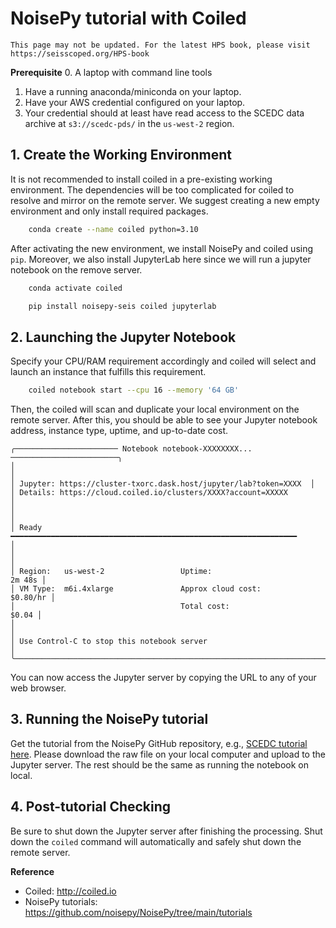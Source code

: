 # NoisePy tutorial with Coiled

```{warning}
This page may not be updated. For the latest HPS book, please visit https://seisscoped.org/HPS-book
```

__Prerequisite__
0. A laptop with command line tools
1. Have a running anaconda/miniconda on your laptop.
2. Have your AWS credential configured on your laptop.
3. Your credential should at least have read access to the SCEDC data archive at `s3://scedc-pds/` in the `us-west-2` region.


## 1. Create the Working Environment 
It is not recommended to install coiled in a pre-existing working environment. The dependencies will be too complicated for coiled to resolve and mirror on the remote server. We suggest creating a new empty environment and only install required packages.
```bash
    conda create --name coiled python=3.10
```

After activating the new environment, we install NoisePy and coiled using `pip`. Moreover, we also install JupyterLab here since we will run a jupyter notebook on the remove server. 
```bash
    conda activate coiled

    pip install noisepy-seis coiled jupyterlab
```

## 2. Launching the Jupyter Notebook
Specify your CPU/RAM requirement accordingly and coiled will select and launch an instance that fulfills this requirement. 
```bash
    coiled notebook start --cpu 16 --memory '64 GB'
```
Then, the coiled will scan and duplicate your local environment on the remote server. After this, you should be able to see your Jupyter notebook address, instance type, uptime, and up-to-date cost.
```
╭─────────────────────── Notebook notebook-XXXXXXXX... ────────────────────────╮
│                                                                              │
│ Jupyter: https://cluster-txorc.dask.host/jupyter/lab?token=XXXX  │
│ Details: https://cloud.coiled.io/clusters/XXXX?account=XXXXX            │
│                                                                              │
│ Ready  ━━━━━━━━━━━━━━━━━━━━━━━━━━━━━━━━━━━━━━━━━━━━━━━━━━━━━━━━━━━━━━━━      │
│                                                                              │
│ Region:   us-west-2                 Uptime:                           2m 48s │
│ VM Type:  m6i.4xlarge               Approx cloud cost:              $0.80/hr │
│                                     Total cost:                        $0.04 │
│                                                                              │
│ Use Control-C to stop this notebook server                                   │
╰──────────────────────────────────────────────────────────────────────────────╯
```

You can now access the Jupyter server by copying the URL to any of your web browser.

## 3. Running the NoisePy tutorial
Get the tutorial from the NoisePy GitHub repository, e.g., [SCEDC tutorial here](https://github.com/noisepy/NoisePy/blob/main/tutorials/noisepy_scedc_tutorial.ipynb). 
Please download the raw file on your local computer and upload to the Jupyter server. The rest should be the same as running the notebook on local.

## 4. Post-tutorial Checking
Be sure to shut down the Jupyter server after finishing the processing. Shut down the `coiled` command will automatically and safely shut down the remote server. 

__Reference__
* Coiled: http://coiled.io
* NoisePy tutorials: https://github.com/noisepy/NoisePy/tree/main/tutorials
